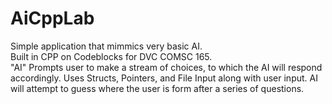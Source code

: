 # AiCppLab
Simple application that mimmics very basic AI.  
Built in CPP on Codeblocks for DVC COMSC 165.   
"AI" Prompts user to make a stream of choices, to which the AI will respond accordingly.
Uses Structs, Pointers, and File Input along with user input.
AI will attempt to guess where the user is form after a series of questions. 
